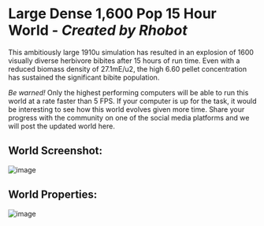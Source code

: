# Large Dense 1,600 Pop 15 Hour World - _Created by Rhobot_ 
This ambitiously large 1910u simulation has resulted in an explosion of 1600 visually diverse herbivore bibites after 15 hours of run time.  Even with a reduced biomass density of 27.1mE/u2, the high 6.60 pellet concentration has sustained the significant bibite population.

*Be warned!* Only the highest performing computers will be able to run this world at a rate faster than 5 FPS.  If your computer is up for the task, it would be interesting to see how this world evolves given more time.  Share your progress with the community on one of the social media platforms and we will post the updated world here.
## World Screenshot:
![image](https://user-images.githubusercontent.com/12953812/165001768-d62a0707-01b3-4dae-85aa-736e663cd817.png)

## World Properties:
![image](https://user-images.githubusercontent.com/12953812/165001878-44de9858-3aff-4711-9397-36e073b8b057.png)


